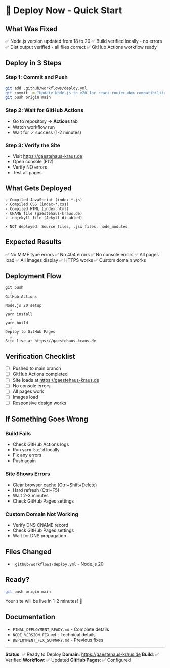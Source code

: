 # 🚀 Deploy Now - Quick Start

## What Was Fixed

✅ Node.js version updated from 18 to 20
✅ Build verified locally - no errors
✅ Dist output verified - all files correct
✅ GitHub Actions workflow ready

## Deploy in 3 Steps

### Step 1: Commit and Push
```bash
git add .github/workflows/deploy.yml
git commit -m "Update Node.js to v20 for react-router-dom compatibility"
git push origin main
```

### Step 2: Wait for GitHub Actions
- Go to repository → **Actions** tab
- Watch workflow run
- Wait for ✓ success (1-2 minutes)

### Step 3: Verify the Site
- Visit https://gaestehaus-kraus.de
- Open console (F12)
- Verify NO errors
- Test all pages

## What Gets Deployed

```
✓ Compiled JavaScript (index-*.js)
✓ Compiled CSS (index-*.css)
✓ Compiled HTML (index.html)
✓ CNAME file (gaestehaus-kraus.de)
✓ .nojekyll file (Jekyll disabled)

✗ NOT deployed: Source files, .jsx files, node_modules
```

## Expected Results

✅ No MIME type errors
✅ No 404 errors
✅ No console errors
✅ All pages load
✅ All images display
✅ HTTPS works
✅ Custom domain works

## Deployment Flow

```
git push
  ↓
GitHub Actions
  ↓
Node.js 20 setup
  ↓
yarn install
  ↓
yarn build
  ↓
Deploy to GitHub Pages
  ↓
Site live at https://gaestehaus-kraus.de
```

## Verification Checklist

- [ ] Pushed to main branch
- [ ] GitHub Actions completed
- [ ] Site loads at https://gaestehaus-kraus.de
- [ ] No console errors
- [ ] All pages work
- [ ] Images load
- [ ] Responsive design works

## If Something Goes Wrong

### Build Fails
- Check GitHub Actions logs
- Run `yarn build` locally
- Fix any errors
- Push again

### Site Shows Errors
- Clear browser cache (Ctrl+Shift+Delete)
- Hard refresh (Ctrl+F5)
- Wait 2-3 minutes
- Check GitHub Pages settings

### Custom Domain Not Working
- Verify DNS CNAME record
- Check GitHub Pages settings
- Wait for DNS propagation

## Files Changed

- `.github/workflows/deploy.yml` - Node.js 20

## Ready?

```bash
git push origin main
```

Your site will be live in 1-2 minutes! 🎉

## Documentation

- `FINAL_DEPLOYMENT_READY.md` - Complete details
- `NODE_VERSION_FIX.md` - Technical details
- `DEPLOYMENT_FIX_SUMMARY.md` - Previous fixes

---

**Status**: ✅ Ready to Deploy
**Domain**: https://gaestehaus-kraus.de
**Build**: ✅ Verified
**Workflow**: ✅ Updated
**GitHub Pages**: ✅ Configured

